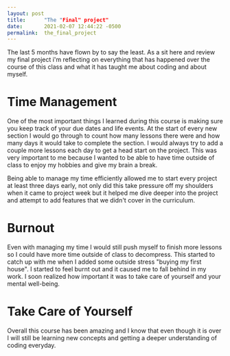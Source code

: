 ```yaml
---
layout: post
title:      "The "Final" project"
date:       2021-02-07 12:44:22 -0500
permalink:  the_final_project
---
```



The last 5 months have flown by to say the least. As a sit here and review my final project i'm reflecting on everything that has happened over the course of this class and what it has taught me about coding and about myself.

# Time Management 
One of the most important things I learned during this course is making sure you keep track of your due dates and life events. At the start of every new section I would go through to count how many lessons there were and how many days it would take to complete the section. I would always try to add a couple more lessons each day to get a head start on the project. This was very important to me because I wanted to be able to have time outside of class to enjoy my hobbies and give my brain a break.

Being able to manage my time efficiently allowed me to start every project at least three days early, not only did this take pressure off my shoulders when it came to project week but it helped me dive deeper into the project and attempt to add features that we didn't cover in the curriculum. 

# Burnout 
Even with managing my time I would still push myself to finish more lessons so I could have more time outside of class to decompress. This started to catch up with me when I added some outside stress "buying my first house". I started to feel burnt out and it caused me to fall behind in my work. I soon realized how important it was to take care of yourself and your mental well-being. 

# Take Care of Yourself 
Overall this course has been amazing and I know that even though it is over I will still be learning new concepts and getting a deeper understanding of coding everyday.


